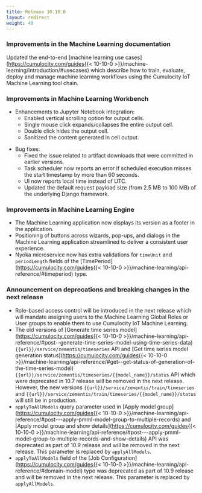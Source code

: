 ```yaml
---
title: Release 10.10.0
layout: redirect
weight: 40
---
```


### Improvements in the Machine Learning documentation

Updated the end-to-end [machine learning use cases](https://cumulocity.com/guides{{< 10-10-0 >}}/machine-learning/introduction/#usecases) which describe how to train, evaluate, deploy and manage machine learning workflows using the Cumulocity IoT Machine Learning tool chain.

### Improvements in Machine Learning Workbench

- Enhancements to Jupyter Notebook integration:
    - Enabled vertical scrolling option for output cells.
    - Single mouse click expands/collapses the entire output cell.
    - Double click hides the output cell.
    - Sanitized the content generated in cell output.

* Bug fixes:
    * Fixed the issue related to artifact downloads that were committed in earlier versions.
    * Task scheduler now reports an error if scheduled execution misses the start timestamp by more than 60 seconds.
    * UI now reports local time instead of UTC.
    * Updated the default request payload size (from 2.5 MB to 100 MB) of the underlying Django framework.

### Improvements in Machine Learning Engine

* The Machine Learning application now displays its version as a footer in the application.
* Positioning of buttons across wizards, pop-ups, and dialogs in the Machine Learning application streamlined to deliver a consistent user experience.
* Nyoka microservice now has extra validations for `timeUnit` and `periodLength` fields of the [TimePeriod](https://cumulocity.com/guides{{< 10-10-0 >}}/machine-learning/api-reference/#timeperiod) type.

### Announcement on deprecations and breaking changes in the next release

* Role-based access control will be introduced in the next release which will mandate assigning users to the Machine Learning Global Roles or User groups to enable them to use Cumulocity IoT Machine Learning.
* The old versions of [Generate time series model](https://cumulocity.com/guides{{< 10-10-0 >}}/machine-learning/api-reference/#post--generate-time-series-model-using-time-series-data) `{{url}}/service/zementis/timeseries` API and [Get time series model generation status](https://cumulocity.com/guides{{< 10-10-0 >}}/machine-learning/api-reference/#get--get-status-of-generation-of-the-time-series-model) `{{url}}/service/zementis/timeseries/{{model_name}}/status` API which were deprecated in 10.7 release will be removed in the next release. However, the new versions `{{url}}/service/zementis/train/timeseries` and `{{url}}/service/zementis/train/timeseries/{{model_name}}/status` will still be in production.
* `applyToAllModels` query parameter used in [Apply model group](https://cumulocity.com/guides{{< 10-10-0 >}}/machine-learning/api-reference/#post---apply-pmml-model-group-to-multiple-records) and  [Apply model group and show details](https://cumulocity.com/guides{{< 10-10-0 >}}/machine-learning/api-reference/#post---apply-pmml-model-group-to-multiple-records-and-show-details) API was deprecated as part of 10.9 release and will be removed in the next release. This parameter is replaced by `applyAllModels`.
* `applyToAllModels` field of the [Job Configuration](https://cumulocity.com/guides{{< 10-10-0 >}}/machine-learning/api-reference/#domain-model) type was deprecated as part of 10.9 release and will be removed in the next release. This parameter is replaced by `applyAllModels`.
